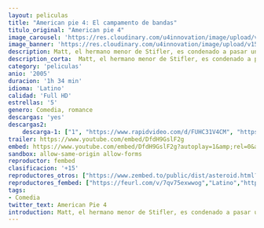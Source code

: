 ```yaml
---
layout: peliculas
title: "American pie 4: El campamento de bandas"
titulo_original: "American pie 4"
image_carousel: 'https://res.cloudinary.com/u4innovation/image/upload/v1559528008/pie4-posterr-min_dkasjk.jpg'
image_banner: 'https://res.cloudinary.com/u4innovation/image/upload/v1559522833/pie4-banner-min_kwbd2j.jpg'
description: Matt, el hermano menor de Stifler, es condenado a pasar un verano en el aburrido campamento de la banda de música, donde hace de las suyas con cámaras ocultas y ardientes tutores. Pero, cuando se queda enamorado de su compañera de banda, Elyse, su esfuerzo por ocultar sus rudos modales tiene resultados imprevistos. El padre de Jim (Eugene Levy) vuelve como estrafalario tutor para intentar devolver al redil al descarriado hermano menor de Stifler.
description_corta:  Matt, el hermano menor de Stifler, es condenado a pasar un verano en el aburrido campamento de la banda de música, donde hace de las suyas con cámaras ocultas y ardientes tutores. Pero, cuando se queda enamorado de su compañera de banda, Elyse, su esfuerzo por ocultar sus rudos modales tiene resultados imprevistos. El padre de Jim (Eugene Levy) vuelve como estrafalario tutor para intentar devolver al redil al descarriado hermano menor de Stifler.
category: 'peliculas'
anio: '2005'
duracion: '1h 34 min'
idioma: 'Latino'
calidad: 'Full HD'
estrellas: '5'
genero: Comedia, romance
descargas: 'yes'
descargas2:
    descarga-1: ["1", "https://www.rapidvideo.com/d/FUHC31V4CM", "https://www.google.com/s2/favicons?domain=openload.co","OpenLoad","https://res.cloudinary.com/imbriitneysam/image/upload/v1541473684/mexico.png", "Latino", "Full HD"]
trailer: https://www.youtube.com/embed/DfdH9GslF2g
embed: https://www.youtube.com/embed/DfdH9GslF2g?autoplay=1&amp;rel=0&amp;hd=1&border=0&wmode=opaque&enablejsapi=1&modestbranding=1&controls=1&showinfo=0
sandbox: allow-same-origin allow-forms
reproductor: fembed
clasificacion: '+15'
reproductores_otros: ["https://www.zembed.to/public/dist/asteroid.html?id=15e250803555adf49cd3fbdaa296b99c&title=American%20Pie%204:%20Band%20Camp","Latino","https://mstream.website/yqw50o9j69bs","Latino"]
reproductores_fembed: ["https://feurl.com/v/7qv75exwwog","Latino","https://feurl.com/v/mzvkj38n19q","Latino"]
tags:
- Comedia
twitter_text: American Pie 4
introduction: Matt, el hermano menor de Stifler, es condenado a pasar un verano en el aburrido campamento de la banda de música, donde hace de las suyas con cámaras ocultas y ardientes tutores. Pero, cuando se queda enamorado de su compañera de banda, Elyse, su esfuerzo por ocultar sus rudos modales tiene resultados imprevistos. El padre de Jim (Eugene Levy) vuelve como estrafalario tutor para intentar devolver al redil al descarriado hermano menor de Stifler.
---
```












